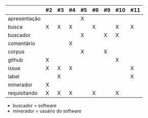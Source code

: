 
|              | #2 | #3 | #4 | #5 | #6 | #9 | #10 | #11 |
|--------------|----|----|----|----|----|----|-----|-----|
| apresentação |    |    |    | X  |    |    |     |     |
| busca        | X  | X  | X  |    | X  |    | X   | X   |
| buscador     |    |    |    | X  |    | X  | X   |     |
| comentário   |    |    | X  |    |    |    |     |     |
| corpus       |    |    |    | X  |    | X  |     |     |
| github       | X  |    |    |    |    |    | X   |     |
| issue        | X  | X  | X  |    |    |    |     | X   |
| label        |    | X  |    |    |    |    |     | X   |
| minerador    | X  |    |    |    |    |    |     |     |
| requisitando | X  | X  | X  |    | X  |    | X   |     |

* buscador = software
* minerador = usuário do software

